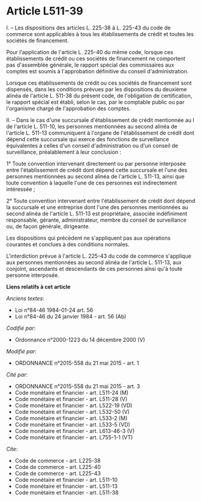# Article L511-39

I. – Les dispositions des articles L. 225-38 à L. 225-43 du code de commerce sont applicables à tous les établissements de
crédit et toutes les sociétés de financement.

Pour l'application de l'article L. 225-40 du même code, lorsque ces établissements de crédit ou ces sociétés de financement
ne comportent pas d'assemblée générale, le rapport spécial des commissaires aux comptes est soumis à l'approbation définitive
du conseil d'administration.

Lorsque ces établissements de crédit ou ces sociétés de financement sont dispensés, dans les conditions prévues par les
dispositions du deuxième alinéa de l'article L. 511-38 du présent code, de l'obligation de certification, le rapport spécial
est établi, selon le cas, par le comptable public ou par l'organisme chargé de l'approbation des comptes.

II. – Dans le cas d'une succursale d'établissement de crédit mentionnée au I de l'article L. 511-10, les personnes
mentionnées au second alinéa de l'article L. 511-13 communiquent à l'organe de l'établissement de crédit dont dépend cette
succursale qui exerce des fonctions de surveillance équivalentes à celles d'un conseil d'administration ou d'un conseil de
surveillance, préalablement à leur conclusion :

1° Toute convention intervenant directement ou par personne interposée entre l'établissement de crédit dont dépend cette
succursale et l'une des personnes mentionnées au second alinéa de l'article L. 511-13, ainsi que toute convention à laquelle
l'une de ces personnes est indirectement intéressée ;

2° Toute convention intervenant entre l'établissement de crédit dont dépend la succursale et une entreprise dont l'une des
personnes mentionnées au second alinéa de l'article L. 511-13 est propriétaire, associée indéfiniment responsable, gérante,
administrateur, membre du conseil de surveillance ou, de façon générale, dirigeante.

Les dispositions qui précèdent ne s'appliquent pas aux opérations courantes et conclues à des conditions normales.

L'interdiction prévue à l'article L. 225-43 du code de commerce s'applique aux personnes mentionnées au second alinéa de
l'article L. 511-13, aux conjoint, ascendants et descendants de ces personnes ainsi qu'à toute personne interposée.

**Liens relatifs à cet article**

_Anciens textes_:

  - Loi n°84-46 1984-01-24 art. 56
  - Loi n°84-46 du 24 janvier 1984 - art. 56 (Ab)

_Codifié par_:

  - Ordonnance n°2000-1223 du 14 décembre 2000 (V)

_Modifié par_:

  - ORDONNANCE n°2015-558 du 21 mai 2015 - art. 1

_Cité par_:

  - ORDONNANCE n°2015-558 du 21 mai 2015 - art. 3
  - Code monétaire et financier - art. L511-24 (M)
  - Code monétaire et financier - art. L511-28 (V)
  - Code monétaire et financier - art. L522-19 (VD)
  - Code monétaire et financier - art. L532-50 (V)
  - Code monétaire et financier - art. L533-2 (M)
  - Code monétaire et financier - art. L533-5 (VD)
  - Code monétaire et financier - art. L613-46-3 (V)
  - Code monétaire et financier - art. L755-1-1 (VT)

_Cite_:

  - Code de commerce - art. L225-38
  - Code de commerce - art. L225-40
  - Code de commerce - art. L225-43
  - Code monétaire et financier - art. L511-10
  - Code monétaire et financier - art. L511-13
  - Code monétaire et financier - art. L511-38
